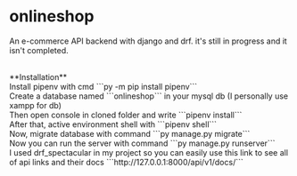 # onlineshop
An e-commerce API backend with django and drf.
it's still in progress and it isn't completed.

<br>
**Installation**
<br>
Install pipenv with cmd ```py -m pip install pipenv```<br>
Create a database named ```onlineshop``` in your mysql db (I personally use xampp for db)<br>
Then open console in cloned folder and write ```pipenv install```<br>
After that, active environment shell with ```pipenv shell```<br>
Now, migrate database with command ```py manage.py migrate```<br>
Now you can run the server with command ```py manage.py runserver```<br>
I used drf_spectacular in my project so you can easily use this link to see all of api links and their docs ```http://127.0.0.1:8000/api/v1/docs/```<br>
